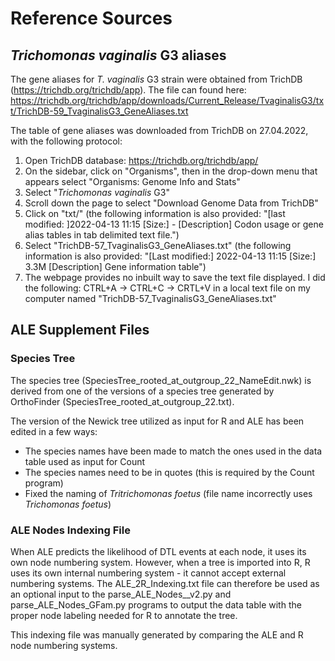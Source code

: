 # Reference Sources

## _Trichomonas vaginalis_ G3 aliases

The gene aliases for _T. vaginalis_ G3 strain were obtained from TrichDB (https://trichdb.org/trichdb/app). The file can found here: https://trichdb.org/trichdb/app/downloads/Current_Release/TvaginalisG3/txt/TrichDB-59_TvaginalisG3_GeneAliases.txt

The table of gene aliases was downloaded from TrichDB on 27.04.2022, with the following protocol: 
 1. Open TrichDB database: https://trichdb.org/trichdb/app/
 2. On the sidebar, click on "Organisms", then in the drop-down menu that appears select "Organisms: Genome Info and Stats"
 3. Select "_Trichomonas vaginalis_ G3"
 4. Scroll down the page to select "Download Genome Data from TrichDB"
 5. Click on "txt/" (the following information is also provided: "[last modified: ]2022-04-13 11:15   [Size:] -   [Description] Codon usage or gene alias tables in tab delimited text file.")
 6. Select "TrichDB-57_TvaginalisG3_GeneAliases.txt" (the following information is also provided: "[Last modified:] 2022-04-13 11:15   [Size:] 3.3M   [Description] Gene information table")
 7. The webpage provides no inbuilt way to save the text file displayed. I did the following: CTRL+A → CTRL+C → CRTL+V in a local text file on my computer named "TrichDB-57_TvaginalisG3_GeneAliases.txt"


## ALE Supplement Files

### Species Tree

The species tree (SpeciesTree_rooted_at_outgroup_22_NameEdit.nwk) is derived from one of the versions of a species tree generated by OrthoFinder (SpeciesTree_rooted_at_outgroup_22.txt). 

The version of the Newick tree utilized as input for R and ALE has been edited in a few ways: 
 - The species names have been made to match the ones used in the data table used as input for Count
 - The species names need to be in quotes (this is required by the Count program)
 - Fixed the naming of _Tritrichomonas foetus_ (file name incorrectly uses _Trichomonas foetus_)


### ALE Nodes Indexing File

When ALE predicts the likelihood of DTL events at each node, it uses its own node numbering system. However, when a tree is imported into R, R uses its own internal numbering system - it cannot accept external numbering systems. The ALE_2R_Indexing.txt file can therefore be used as an optional input to the parse_ALE_Nodes__v2.py and parse_ALE_Nodes_GFam.py programs to output the data table with the proper node labeling needed for R to annotate the tree. 

This indexing file was manually generated by comparing the ALE and R node numbering systems. 
